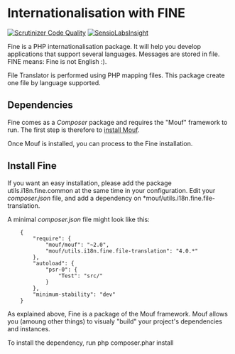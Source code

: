 Internationalisation with FINE
==============================
[![Scrutinizer Code Quality](https://scrutinizer-ci.com/g/thecodingmachine/utils.i18n.fine.file-translator/badges/quality-score.png?b=4.0)](https://scrutinizer-ci.com/g/thecodingmachine/utils.i18n.fine.file-translator/?branch=4.0)
[![SensioLabsInsight](https://insight.sensiolabs.com/projects/55996655-0d0e-48a1-8d98-90e68d1d2768/small.png)](https://insight.sensiolabs.com/projects/55996655-0d0e-48a1-8d98-90e68d1d2768)

Fine is a PHP internationalisation package. It will help you develop applications that support several languages. Messages are stored in file.
FINE means: Fine is not English :).

File Translator is performed using PHP mapping files.
This package create one file by language supported.

Dependencies
------------

Fine comes as a *Composer* package and requires the "Mouf" framework to run.
The first step is therefore to [install Mouf](http://www.mouf-php.com/).

Once Mouf is installed, you can process to the Fine installation.

Install Fine
--------------

If you want an easy installation, please add the package utils.i18n.fine.common at the same time in your configuration.
Edit your *composer.json* file, and add a dependency on *mouf/utils.i18n.fine.file-translation.

A minimal *composer.json* file might look like this:
```
	{
	    "require": {
	        "mouf/mouf": "~2.0",
	        "mouf/utils.i18n.fine.file-translation": "4.0.*"
	    },
	    "autoload": {
	        "psr-0": {
	            "Test": "src/"
	        }
	    },
	    "minimum-stability": "dev"
	}
```
As explained above, Fine is a package of the Mouf framework. Mouf allows you (amoung other things) to visualy "build" your project's dependencies and instances.

To install the dependency, run
	php composer.phar install
	
